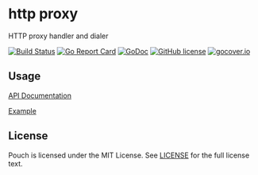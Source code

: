 # http proxy

HTTP proxy handler and dialer

[![Build Status](https://travis-ci.org/wzshiming/httpproxy.svg?branch=master)](https://travis-ci.org/wzshiming/httpproxy)
[![Go Report Card](https://goreportcard.com/badge/github.com/wzshiming/httpproxy)](https://goreportcard.com/report/github.com/wzshiming/httpproxy)
[![GoDoc](https://godoc.org/github.com/wzshiming/httpproxy?status.svg)](https://godoc.org/github.com/wzshiming/httpproxy)
[![GitHub license](https://img.shields.io/github/license/wzshiming/httpproxy.svg)](https://github.com/wzshiming/httpproxy/blob/master/LICENSE)
[![gocover.io](https://gocover.io/_badge/github.com/wzshiming/httpproxy)](https://gocover.io/github.com/wzshiming/httpproxy)

## Usage

[API Documentation](https://godoc.org/github.com/wzshiming/httpproxy)

[Example](https://github.com/wzshiming/httpproxy/blob/master/cmd/httpproxy/main.go)

## License

Pouch is licensed under the MIT License. See [LICENSE](https://github.com/wzshiming/httpproxy/blob/master/LICENSE) for the full license text.
